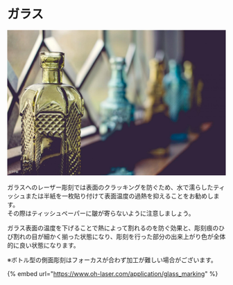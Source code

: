 # ガラス

![](/assets/2311027153-bottles-691139-v2zn-1920x1280-MM-100.jpg)

ガラスへのレーザー彫刻では表面のクラッキングを防ぐため、水で濡らしたティッシュまたは半紙を一枚貼り付けて表面温度の過熱を抑えることをお勧めします。\
その際はティッシュペーパーに皺が寄らないように注意しましょう。

ガラス表面の温度を下げることで熱によって割れるのを防ぐ効果と、彫刻痕のひび割れの目が細かく揃った状態になり、彫刻を行った部分の出来上がり色が全体的に良い状態になります。

※ボトル型の側面彫刻はフォーカスが合わず加工が難しい場合がございます。

{% embed url="https://www.oh-laser.com/application/glass_marking" %}



